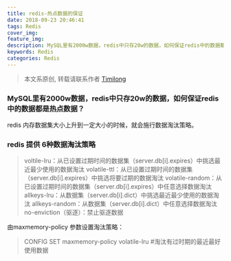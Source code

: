 ```yaml
---
title: redis-热点数据的保证
date: 2018-09-23 20:46:41
tags: Redis
cover_img:
feature_img:
description: MySQL里有2000w数据，redis中只存20w的数据，如何保证redis中的数据都是热点数据？
keywords: Redis
categories: Redis
---
```


> 本文系原创, 转载请联系作者 [Timilong](http://blog.timilong.com/about)

### MySQL里有2000w数据，redis中只存20w的数据，如何保证redis中的数据都是热点数据？

redis 内存数据集大小上升到一定大小的时候，就会施行数据淘汰策略。

### redis 提供 6种数据淘汰策略

> voltile-lru：从已设置过期时间的数据集（server.db[i].expires）中挑选最近最少使用的数据淘汰
> volatile-ttl：从已设置过期时间的数据集（server.db[i].expires）中挑选将要过期的数据淘汰
> volatile-random：从已设置过期时间的数据集（server.db[i].expires）中任意选择数据淘汰
> allkeys-lru：从数据集（server.db[i].dict）中挑选最近最少使用的数据淘汰
> allkeys-random：从数据集（server.db[i].dict）中任意选择数据淘汰
> no-enviction（驱逐）：禁止驱逐数据

由maxmemory-policy 参数设置淘汰策略：
> CONFIG SET maxmemory-policy volatile-lru      #淘汰有过时期的最近最好使用数据


